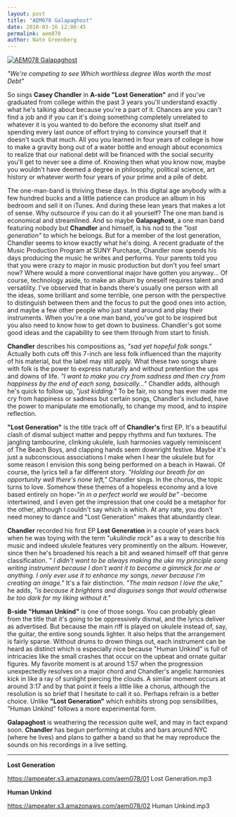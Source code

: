 ```yaml
---
layout: post
title: "AEM078 Galapaghost"
date: 2010-03-16 12:00:45
permalink: aem078
author: Nate Greenberg
---
```

[![AEM078 Galapaghost](https://ampeater.s3.amazonaws.com/aem078/Galapaghost.jpg)](https://ampeater.s3.amazonaws.com/aem078/Galapaghost.jpg)

_"We're competing to see_ _Which worthless degree_ _Was worth the most Debt"_

So sings **Casey Chandler** in **A-side "Lost Generation"** and if you've graduated from college within the past 3 years you'll understand exactly what he's talking about because you're a part of it. Chances are you can't find a job and if you can it's doing something completely unrelated to whatever it is you wanted to do before the economy shat itself and spending every last ounce of effort trying to convince yourself that it doesn't suck that much. All you you learned in four years of college is how to make a gravity bong out of a water bottle and enough about economics to realize that our national debt will be financed with the social security you'll get to never see a dime of. Knowing then what you know now, maybe you wouldn't have deemed a degree in philosophy, political science, art history or whatever worth four years of your prime and a pile of debt.

<!-- more -->

The one-man-band is thriving these days. In this digital age anybody with a few hundred bucks and a little patience can produce an album in his bedroom and sell it on iTunes. And during these lean years that makes a lot of sense. Why outsource if you can do it all yourself? The one man band is economical and streamlined. And so maybe **Galapaghost**, a one man band featuring nobody but **Chandler** and himself, is his nod to the _"lost generation"_ to which he belongs. But for a member of the lost generation, Chandler seems to know exactly what he's doing. A recent graduate of the Music Production Program at SUNY Purchase, Chandler now spends his days producing the music he writes and performs. Your parents told you that you were crazy to major in music production but don't you feel smart now? Where would a more conventional major have gotten you anyway... Of course, technology aside, to make an album by oneself requires talent and versatility. I've observed that in bands there's usually one person with all the ideas, some brilliant and some terrible, one person with the perspective to distinguish between them and the focus to put the good ones into action, and maybe a few other people who just stand around and play their instruments. When you're a one man band, you've got to be inspired but you also need to know how to get down to business. Chandler's got some good ideas and the capability to see them through from start to finish.

**Chandler** describes his compositions as, _"sad yet hopeful folk songs."_ Actually both cuts off this 7-inch are less folk influenced than the majority of his material, but the label may still apply. What these two songs share with folk is the power to express naturally and without pretention the ups and downs of life. _"I want to make you cry from sadness and then cry from happiness by the end of each song, basically..."_ Chandler adds, although he's quick to follow up, _"just kidding."_ To be fair, no song has ever made me cry from happiness or sadness but certain songs, Chandler's included, have the power to manipulate me emotionally, to change my mood, and to inspire reflection.

**"Lost Generation"** is the title track off of **Chandler's** first EP. It's a beautiful clash of dismal subject matter and peppy rhythms and fun textures. The jangling tambourine, clinking ukulele, lush harmonies vaguely reminiscent of The Beach Boys, and clapping hands seem downright festive. Maybe it's just a subconscious associations I make when I hear the ukulele but for some reason I envision this song being performed on a beach in Hawaii. Of course, the lyrics tell a far different story. _"Holding our breath for an opportunity well there's none left,"_ Chandler sings. In the chorus, the topic turns to love. Somehow these themes of a hopeless economy and a love based entirely on hope-_"in in a perfect world we would be"_ \-become intertwined, and I even get the impression that one could be a metaphor for the other, although I couldn't say which is which. At any rate, you don't need money to dance and "Lost Generation" makes that abundantly clear.

**Chandler** recorded his first EP **Lost Generation** in a couple of years back when he was toying with the term "_ukulindie_ _rock"_ as a way to describe his music and indeed ukulele features very prominently on the album. However, since then he's broadened his reach a bit and weaned himself off that genre classification. _" I didn't want to be always making the uke my principle song writing instrument because I don't want it to become a gimmick for me or anything. I only ever use it to enhance my songs, never because I'm creating an image."_ It's a fair distinction. _"The main reason I love the uke,"_ he adds, _"is because it brightens and disguises songs that would otherwise be too dark for my liking without it."_

**B-side "Human Unkind"** is one of those songs. You can probably glean from the title that it's going to be oppressively dismal, and the lyrics deliver as advertised. But because the main riff is played on ukulele instead of, say, the guitar, the entire song sounds lighter. It also helps that the arrangement is fairly sparse. Without drums to drown things out, each instrument can be heard as distinct which is especially nice because "Human Unkind" is full of intricacies like the small crashes that occur on the upbeat and ornate guitar figures. My favorite moment is at around 1:57 when the progression unexpectedly resolves on a major chord and Chandler's angelic harmonies kick in like a ray of sunlight piercing the clouds. A similar moment occurs at around 3:17 and by that point it feels a little like a chorus, although the resolution is so brief that I hesitate to call it so. Perhaps refrain is a better choice. Unlike **"Lost Generation"** which exhibits strong pop sensibilities, "Human Unkind" follows a more experimental form.

**Galapaghost** is weathering the recession quite well, and may in fact expand soon. **Chandler** has begun performing at clubs and bars around NYC (where he lives) and plans to gather a band so that he may reproduce the sounds on his recordings in a live setting.

---

**Lost Generation**

https://ampeater.s3.amazonaws.com/aem078/01 Lost Generation.mp3

**Human Unkind**

https://ampeater.s3.amazonaws.com/aem078/02 Human Unkind.mp3

